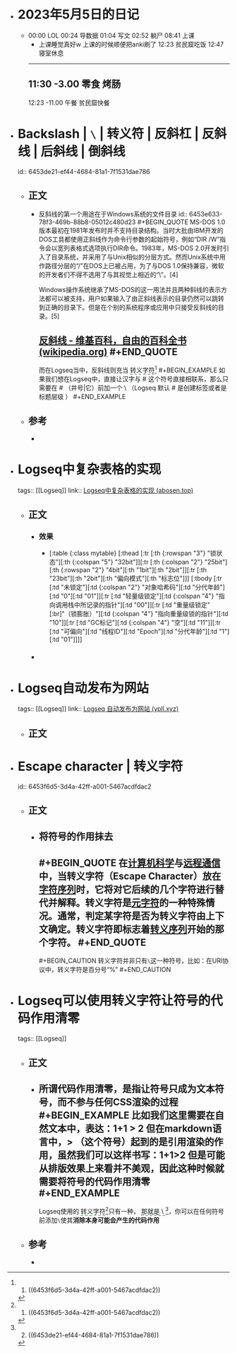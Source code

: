 - # 2023年5月5日的日记
	- 00:00
	  LOL
	  00:24
	  导数据
	  01:04
	  写文
	  02:52 
	  躺尸
	  08:41
	  上课
	  * 上课睡觉真好w
	  上课的时候顺便把anki刷了
	  12:23
	  贫民窟吃饭 
	  12:47
	  寝室休息
	  ---
	  11:30
	  -3.00
	  零食
	  烤肠
	  --
	  12:23
	  -11.00
	  午餐
	  贫民窟快餐
- # Backslash | `\` | 转义符 | 反斜杠 | 反斜线 | 后斜线 | 倒斜线
  id:: 6453de21-ef44-4684-81a1-7f1531dae786
	- ## 正文
		- 反斜线的第一个用途在于Windows系统的文件目录
		  id:: 6453e633-78f3-469b-88b8-05012c480d23
		  #+BEGIN_QUOTE
		  MS-DOS 1.0版本最初在1981年发布时并不支持目录结构。当时大批由IBM开发的DOS工具都使用正斜线作为命令行参数的起始符号，例如“DIR /W”指令会以宽列表格式选项执行DIR命令。1983年，MS-DOS 2.0开发时引入了目录系统，并采用了与Unix相似的分层方式。然而Unix系统中用作路径分层的“/”在DOS上已被占用，为了与DOS 1.0保持兼容，微软的开发者们不得不选用了与其视觉上相近的“\”。[4]
		  
		  Windows操作系统继承了MS-DOS的这一用法并且两种斜线的表示方法都可以被支持，用户如果输入了由正斜线表示的目录仍然可以跳转到正确的目录下。但是在个别的系统程序或应用中只接受反斜线的目录。[5]
		  
		  [反斜线 - 维基百科，自由的百科全书 (wikipedia.org)](https://zh.wikipedia.org/wiki/%E5%8F%8D%E6%96%9C%E7%BA%BF)
		  #+END_QUOTE
		  ---
		  而在Logseq当中，反斜线则充当 <span style="border-bottom:2px dashed DarkSeaGreen;">转义字符</span>[^1]
		  #+BEGIN_EXAMPLE
		  如果我们想在Logseq中，直接让汉字与 # 这个符号直接相联系，那么只需要在 # （井号|它）前加一个 \ （Logseq 默认 # 是创建标签或者是标题层级 ）
		  #+END_EXAMPLE
	- ## 参考
		- [^1]:1. ((6453f6d5-3d4a-42ff-a001-5467acdfdac2))
- # Logseq中复杂表格的实现
  tags:: [[Logseq]]
  link:: [Logseq中复杂表格的实现 (abosen.top)](https://logseq.abosen.top/#/page/logseq%E4%B8%AD%E5%A4%8D%E6%9D%82%E8%A1%A8%E6%A0%BC%E7%9A%84%E5%AE%9E%E7%8E%B0)
	- ## 正文
		- ### 效果
			- [:table {:class mytable} [:thead   [:tr   [:th  {:rowspan "3"} "锁状态"][:th  {:colspan "5"} "32bit"]][:tr   [:th  {:colspan "2"} "25bit"][:th  {:rowspan "2"} "4bit"][:th  "1bit"][:th  "2bit"]][:tr   [:th  "23bit"][:th  "2bit"][:th  "偏向模式"][:th  "标志位"]]] [:tbody  [:tr   [:td  "未锁定"][:td  {:colspan "2"} "对象哈希码"][:td  "分代年龄"][:td  "0"][:td  "01"]][:tr   [:td  "轻量级锁定"][:td  {:colspan "4"} "指向调用栈中所记录的指针"][:td  "00"]][:tr   [:td  "重量级锁定"     [:br]"（锁膨胀）"][:td  {:colspan "4"} "指向重量级锁的指针"][:td  "10"]][:tr   [:td  "GC标记"][:td  {:colspan "4"} "空"][:td  "11"]][:tr   [:td  "可偏向"][:td  "线程ID"][:td  "Epoch"][:td  "分代年龄"][:td  "1"][:td  "01"]]]]
		- ###
- # Logseq自动发布为网站
  tags:: [[Logseq]]
  link:: [Logseq 自动发布为网站 (ypll.xyz)](https://ypll.xyz/#/page/logseq%20%E8%87%AA%E5%8A%A8%E5%8F%91%E5%B8%83%E4%B8%BA%E7%BD%91%E7%AB%99)
	- ## 正文
- # Escape character | 转义字符
  id:: 6453f6d5-3d4a-42ff-a001-5467acdfdac2
	- ## 正文
		- 将符号的作用抹去
		  ---
		  #+BEGIN_QUOTE
		  在[计算机科学](https://zh.wikipedia.org/wiki/%E8%AE%A1%E7%AE%97%E6%9C%BA%E7%A7%91%E5%AD%A6)与[远程通信](https://zh.wikipedia.org/wiki/%E8%BF%9C%E7%A8%8B%E9%80%9A%E4%BF%A1)中，当**转义字符**（Escape Character）放在[字符序列](https://zh.wikipedia.org/wiki/%E5%BA%8F%E5%88%97#%E8%AE%A1%E7%AE%97%E6%9C%BA%E9%A2%86%E5%9F%9F)时，它将对它后续的几个字符**进行替代并解释**。转义字符是[元字符](https://zh.wikipedia.org/wiki/%E5%85%83%E5%AD%97%E7%AC%A6)的一种特殊情况。通常，判定某字符是否为转义字符由上下文确定。转义字符即标志着[转义序列](https://zh.wikipedia.org/wiki/%E8%BD%AC%E4%B9%89%E5%BA%8F%E5%88%97)开始的那个字符。
		  #+END_QUOTE 
		  ---
		  #+BEGIN_CAUTION
		  转义字符并非只有`\`这一种符号，比如：在URI协议中，转义字符是百分号“%”
		  #+END_CAUTION
- # Logseq可以使用转义字符让符号的代码作用清零
  tags:: [[Logseq]]
	- ## 正文
		- 所谓代码作用清零，是指让符号只成为文本符号，而不参与任何CSS渲染的过程
		  #+BEGIN_EXAMPLE
		  比如我们这里需要在自然文本中，表达：1+1 > 2
		  但在markdown语言中，> （这个符号）起到的是引用渲染的作用，虽然我们可以这样书写：1+1>2
		  但是可能从排版效果上来看并不美观，因此这种时候就需要将符号的代码作用清零
		  #+END_EXAMPLE
		  ---
		  Logseq使用的 <span style="border-bottom:2px dashed DarkSeaGreen;">转义字符</span>[^1]只有一种， <span style="border-bottom:2px dashed DarkSeaGreen;">那就是 \ </span>[^2]，你可以在任何符号前添加`\`使其**消除本身可能会产生的代码作用**
	- ## 参考
		- [^1]:1. ((6453f6d5-3d4a-42ff-a001-5467acdfdac2))
		  [^2]:2. ((6453de21-ef44-4684-81a1-7f1531dae786))